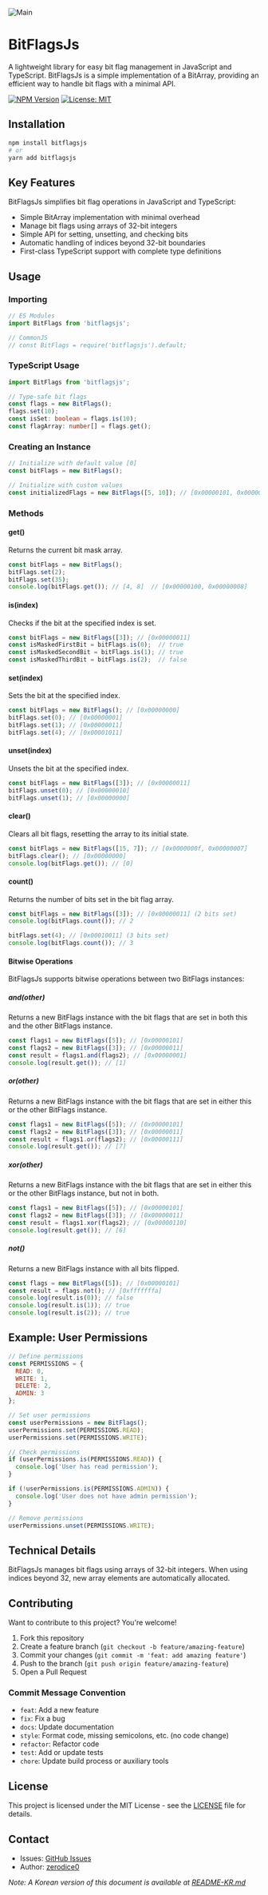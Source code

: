 ![Main](./images/main.png)

# BitFlagsJs
A lightweight library for easy bit flag management in JavaScript and TypeScript. BitFlagsJs is a simple implementation of a BitArray, providing an efficient way to handle bit flags with a minimal API.

[![NPM Version](https://img.shields.io/npm/v/bitflagsjs.svg)](https://www.npmjs.com/package/bitflagsjs)
[![License: MIT](https://img.shields.io/badge/License-MIT-yellow.svg)](https://opensource.org/licenses/MIT)

## Installation

```bash
npm install bitflagsjs
# or
yarn add bitflagsjs
```

## Key Features

BitFlagsJs simplifies bit flag operations in JavaScript and TypeScript:
- Simple BitArray implementation with minimal overhead
- Manage bit flags using arrays of 32-bit integers
- Simple API for setting, unsetting, and checking bits
- Automatic handling of indices beyond 32-bit boundaries
- First-class TypeScript support with complete type definitions

## Usage

### Importing

```javascript
// ES Modules
import BitFlags from 'bitflagsjs';

// CommonJS
// const BitFlags = require('bitflagsjs').default;
```

### TypeScript Usage

```typescript
import BitFlags from 'bitflagsjs';

// Type-safe bit flags
const flags = new BitFlags();
flags.set(10);
const isSet: boolean = flags.is(10);
const flagArray: number[] = flags.get();
```

### Creating an Instance

```javascript
// Initialize with default value [0]
const bitFlags = new BitFlags();

// Initialize with custom values
const initializedFlags = new BitFlags([5, 10]); // [0x00000101, 0x00000a00]
```

### Methods

#### get()

Returns the current bit mask array.

```javascript
const bitFlags = new BitFlags();
bitFlags.set(2);
bitFlags.set(35);
console.log(bitFlags.get()); // [4, 8]  // [0x00000100, 0x00000008]
```

#### is(index)

Checks if the bit at the specified index is set.

```javascript
const bitFlags = new BitFlags([3]); // [0x00000011]
const isMaskedFirstBit = bitFlags.is(0);  // true
const isMaskedSecondBit = bitFlags.is(1); // true
const isMaskedThirdBit = bitFlags.is(2);  // false
```

#### set(index)

Sets the bit at the specified index.

```javascript
const bitFlags = new BitFlags(); // [0x00000000]
bitFlags.set(0); // [0x00000001]
bitFlags.set(1); // [0x00000011]
bitFlags.set(4); // [0x00001011]
```

#### unset(index)

Unsets the bit at the specified index.

```javascript
const bitFlags = new BitFlags([3]); // [0x00000011]
bitFlags.unset(0); // [0x00000010]
bitFlags.unset(1); // [0x00000000]
```

#### clear()

Clears all bit flags, resetting the array to its initial state.

```javascript
const bitFlags = new BitFlags([15, 7]); // [0x0000000f, 0x00000007]
bitFlags.clear(); // [0x00000000]
console.log(bitFlags.get()); // [0]
```

#### count()

Returns the number of bits set in the bit flag array.

```javascript
const bitFlags = new BitFlags([3]); // [0x00000011] (2 bits set)
console.log(bitFlags.count()); // 2

bitFlags.set(4); // [0x00010011] (3 bits set)
console.log(bitFlags.count()); // 3
```

#### Bitwise Operations

BitFlagsJs supports bitwise operations between two BitFlags instances:

##### and(other)

Returns a new BitFlags instance with the bit flags that are set in both this and the other BitFlags instance.

```javascript
const flags1 = new BitFlags([5]); // [0x00000101]
const flags2 = new BitFlags([3]); // [0x00000011]
const result = flags1.and(flags2); // [0x00000001]
console.log(result.get()); // [1]
```

##### or(other)

Returns a new BitFlags instance with the bit flags that are set in either this or the other BitFlags instance.

```javascript
const flags1 = new BitFlags([5]); // [0x00000101]
const flags2 = new BitFlags([3]); // [0x00000011]
const result = flags1.or(flags2); // [0x00000111]
console.log(result.get()); // [7]
```

##### xor(other)

Returns a new BitFlags instance with the bit flags that are set in either this or the other BitFlags instance, but not in both.

```javascript
const flags1 = new BitFlags([5]); // [0x00000101]
const flags2 = new BitFlags([3]); // [0x00000011]
const result = flags1.xor(flags2); // [0x00000110]
console.log(result.get()); // [6]
```

##### not()

Returns a new BitFlags instance with all bits flipped.

```javascript
const flags = new BitFlags([5]); // [0x00000101]
const result = flags.not(); // [0xfffffffa]
console.log(result.is(0)); // false
console.log(result.is(1)); // true
console.log(result.is(2)); // true
```

## Example: User Permissions

```javascript
// Define permissions
const PERMISSIONS = {
  READ: 0,
  WRITE: 1,
  DELETE: 2,
  ADMIN: 3
};

// Set user permissions
const userPermissions = new BitFlags();
userPermissions.set(PERMISSIONS.READ);
userPermissions.set(PERMISSIONS.WRITE);

// Check permissions
if (userPermissions.is(PERMISSIONS.READ)) {
  console.log('User has read permission');
}

if (!userPermissions.is(PERMISSIONS.ADMIN)) {
  console.log('User does not have admin permission');
}

// Remove permissions
userPermissions.unset(PERMISSIONS.WRITE);
```

## Technical Details

BitFlagsJs manages bit flags using arrays of 32-bit integers. When using indices beyond 32, new array elements are automatically allocated.

## Contributing

Want to contribute to this project? You're welcome!

1. Fork this repository
2. Create a feature branch (`git checkout -b feature/amazing-feature`)
3. Commit your changes (`git commit -m 'feat: add amazing feature'`)
4. Push to the branch (`git push origin feature/amazing-feature`)
5. Open a Pull Request

### Commit Message Convention

- `feat`: Add a new feature
- `fix`: Fix a bug
- `docs`: Update documentation
- `style`: Format code, missing semicolons, etc. (no code change)
- `refactor`: Refactor code
- `test`: Add or update tests
- `chore`: Update build process or auxiliary tools

## License

This project is licensed under the MIT License - see the [LICENSE](LICENSE) file for details.

## Contact

- Issues: [GitHub Issues](https://github.com/zerodice0/bitFlagsJs/issues)
- Author: [zerodice0](https://github.com/zerodice0)

*Note: A Korean version of this document is available at [README-KR.md](README-KR.md)*